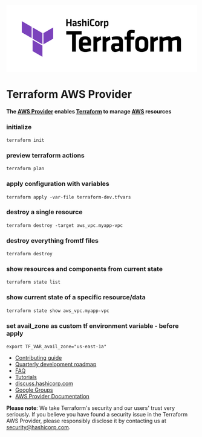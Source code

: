 ![](https://github.com/mvahdatkhah/terraform-aws-provider/blob/main/.github/terraform_logo_light.svg)

# Terraform AWS Provider

#### The [AWS Provider](https://registry.terraform.io/providers/hashicorp/aws/latest/docs) enables [Terraform](https://www.terraform.io/) to manage [AWS](https://aws.amazon.com/) resources

### initialize

    terraform init

### preview terraform actions

    terraform plan

### apply configuration with variables

    terraform apply -var-file terraform-dev.tfvars

### destroy a single resource

    terraform destroy -target aws_vpc.myapp-vpc

### destroy everything fromtf files

    terraform destroy

### show resources and components from current state

    terraform state list

### show current state of a specific resource/data

    terraform state show aws_vpc.myapp-vpc

### set avail_zone as custom tf environment variable - before apply

    export TF_VAR_avail_zone="us-east-1a"

* [Contributing guide](https://hashicorp.github.io/terraform-provider-aws/)
* [Quarterly development roadmap](https://github.com/hashicorp/terraform-provider-aws/blob/main/ROADMAP.md)
* [FAQ](https://hashicorp.github.io/terraform-provider-aws/faq/)
* [Tutorials](https://developer.hashicorp.com/terraform/tutorials/aws-get-started)
* [discuss.hashicorp.com](https://discuss.hashicorp.com/c/terraform-providers/tf-aws/33)
* [Google Groups](https://groups.google.com/g/terraform-tool)
* [AWS Provider Documentation](https://registry.terraform.io/providers/hashicorp/aws/latest/docs)


**Please note**: We take Terraform's security and our users' trust very seriously. If you believe you have found a security issue in the Terraform AWS Provider, please responsibly disclose it by contacting us at <security@hashicorp.com>.
